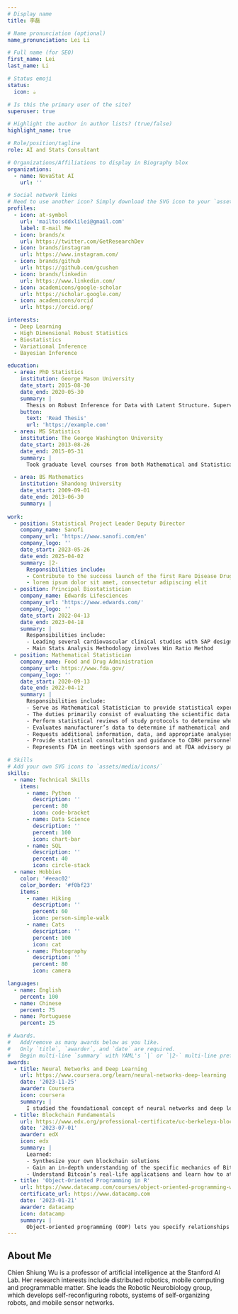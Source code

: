 ```yaml
---
# Display name
title: 李磊

# Name pronunciation (optional)
name_pronunciation: Lei Li

# Full name (for SEO)
first_name: Lei 
last_name: Li

# Status emoji
status:
  icon: ☕️

# Is this the primary user of the site?
superuser: true

# Highlight the author in author lists? (true/false)
highlight_name: true

# Role/position/tagline
role: AI and Stats Consultant

# Organizations/Affiliations to display in Biography blox
organizations:
  - name: NovaStat AI
    url: ''

# Social network links
# Need to use another icon? Simply download the SVG icon to your `assets/media/icons/` folder.
profiles:
  - icon: at-symbol
    url: 'mailto:sddxlilei@gmail.com'
    label: E-mail Me
  - icon: brands/x
    url: https://twitter.com/GetResearchDev
  - icon: brands/instagram
    url: https://www.instagram.com/
  - icon: brands/github
    url: https://github.com/gcushen
  - icon: brands/linkedin
    url: https://www.linkedin.com/
  - icon: academicons/google-scholar
    url: https://scholar.google.com/
  - icon: academicons/orcid
    url: https://orcid.org/

interests:
  - Deep Learning
  - High Dimensional Robust Statistics
  - Biostatistics
  - Variational Inference
  - Bayesian Inference

education:
  - area: PhD Statistics
    institution: George Mason University
    date_start: 2015-08-30
    date_end: 2020-05-30
    summary: |
      Thesis on Robust Inference for Data with Latent Structure. Supervised by [Prof Anand N Vidyashankar](https://anandnv.squarespace.com/). Presented papers at statistical conferences such as JSM with the contributions being published in peer reviewed stats journals.
    button:
      text: 'Read Thesis'
      url: 'https://example.com'
  - area: MS Statistics
    institution: The George Washington University
    date_start: 2013-08-26
    date_end: 2015-05-31
    summary: |
      Took graduate level courses from both Mathematical and Statistical Department, built a strong foundation for math and stats theory.

  - area: BS Mathematics
    institution: Shandong University
    date_start: 2009-09-01
    date_end: 2013-06-30
    summary: |
            
work:
  - position: Statistical Project Leader Deputy Director 
    company_name: Sanofi
    company_url: 'https://www.sanofi.com/en'
    company_logo: ''
    date_start: 2023-05-26
    date_end: 2025-04-02
    summary: |2-
      Responsibilities include:
      - Contribute to the success launch of the first Rare Disease Drug for Hemophilia Qfitlia fitusiran
      - lorem ipsum dolor sit amet, consectetur adipiscing elit
  - position: Principal Biostatistician
    company_name: Edwards Lifesciences
    company_url: 'https://www.edwards.com/'
    company_logo: ''
    date_start: 2022-04-13
    date_end: 2023-04-18
    summary: |
      Responsibilities include:
      - Leading several cardiovascular clinical studies with SAP design
      - Main Stats Analysis Methodology involves Win Ratio Method
  - position: Mathematical Statistician
    company_name: Food and Drug Administration
    company_url: https://www.fda.gov/
    company_logo: ''
    date_start: 2020-09-13
    date_end: 2022-04-12
    summary: |
      Responsibilities include:
      - Serve as Mathematical Statistician to provide statistical expertise in the review of medical devices submissions for IDE, 501k, and PMA to assess the safety and efficacy of medical devices.
      - The duties primarily consist of evaluating the scientific data from real-world data sources, as well as the test methods and descriptions of devices contained in medical device submissions from industry to the Agency.
      - Perform statistical reviews of study protocols to determine whether or not data collected will be scientifically and statistically valid and whether or not proper design principles will be employed.
      - Evaluates manufacturer’s data to determine if mathematical and statistical methods, procedures, and concepts used in support of tests, research, and clinical claims made are supported by valid statistical analysis.
      - Requests additional information, data, and appropriate analyses from the sponsor when the material submitted is determined to be inadequate to make the necessary statistical evaluations.
      - Provide statistical consultation and guidance to CDRH personnel, medical device sponsors, potential sponsors, their consultants, and investigators on all statistical aspects of medical device submissions.
      - Represents FDA in meetings with sponsors and at FDA advisory panel meetings to assure the mathematical and statistical validity of data and analyses submitted in support of medical device applications.

# Skills
# Add your own SVG icons to `assets/media/icons/`
skills:
  - name: Technical Skills
    items:
      - name: Python
        description: ''
        percent: 80
        icon: code-bracket
      - name: Data Science
        description: ''
        percent: 100
        icon: chart-bar
      - name: SQL
        description: ''
        percent: 40
        icon: circle-stack
  - name: Hobbies
    color: '#eeac02'
    color_border: '#f0bf23'
    items:
      - name: Hiking
        description: ''
        percent: 60
        icon: person-simple-walk
      - name: Cats
        description: ''
        percent: 100
        icon: cat
      - name: Photography
        description: ''
        percent: 80
        icon: camera

languages:
  - name: English
    percent: 100
  - name: Chinese
    percent: 75
  - name: Portuguese
    percent: 25

# Awards.
#   Add/remove as many awards below as you like.
#   Only `title`, `awarder`, and `date` are required.
#   Begin multi-line `summary` with YAML's `|` or `|2-` multi-line prefix and indent 2 spaces below.
awards:
  - title: Neural Networks and Deep Learning
    url: https://www.coursera.org/learn/neural-networks-deep-learning
    date: '2023-11-25'
    awarder: Coursera
    icon: coursera
    summary: |
      I studied the foundational concept of neural networks and deep learning. By the end, I was familiar with the significant technological trends driving the rise of deep learning; build, train, and apply fully connected deep neural networks; implement efficient (vectorized) neural networks; identify key parameters in a neural network’s architecture; and apply deep learning to your own applications.
  - title: Blockchain Fundamentals
    url: https://www.edx.org/professional-certificate/uc-berkeleyx-blockchain-fundamentals
    date: '2023-07-01'
    awarder: edX
    icon: edx
    summary: |
      Learned:
      - Synthesize your own blockchain solutions
      - Gain an in-depth understanding of the specific mechanics of Bitcoin
      - Understand Bitcoin’s real-life applications and learn how to attack and destroy Bitcoin, Ethereum, smart contracts and Dapps, and alternatives to Bitcoin’s Proof-of-Work consensus algorithm
  - title: 'Object-Oriented Programming in R'
    url: https://www.datacamp.com/courses/object-oriented-programming-with-s3-and-r6-in-r
    certificate_url: https://www.datacamp.com
    date: '2023-01-21'
    awarder: datacamp
    icon: datacamp
    summary: |
      Object-oriented programming (OOP) lets you specify relationships between functions and the objects that they can act on, helping you manage complexity in your code. This is an intermediate level course, providing an introduction to OOP, using the S3 and R6 systems. S3 is a great day-to-day R programming tool that simplifies some of the functions that you write. R6 is especially useful for industry-specific analyses, working with web APIs, and building GUIs.
---
```


## About Me

Chien Shiung Wu is a professor of artificial intelligence at the Stanford AI Lab. Her research interests include distributed robotics, mobile computing and programmable matter. She leads the Robotic Neurobiology group, which develops self-reconfiguring robots, systems of self-organizing robots, and mobile sensor networks.
